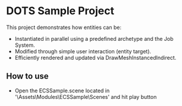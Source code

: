 # DOTS Sample Project
This project demonstrates how entities can be:

- Instantiated in parallel using a predefined archetype and the Job System.
- Modified through simple user interaction (entity target).
- Efficiently rendered and updated via DrawMeshInstancedIndirect.

## How to use
- Open the ECSSample.scene located in '\Assets\Modules\ECSSample\Scenes\' and hit play button
